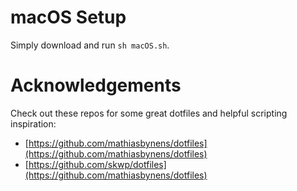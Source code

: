 # macOS Setup
Simply download and run `sh macOS.sh`.
# Acknowledgements
Check out these repos for some great dotfiles and helpful scripting inspiration:  
- [https://github.com/mathiasbynens/dotfiles](https://github.com/mathiasbynens/dotfiles)
- [https://github.com/skwp/dotfiles](https://github.com/mathiasbynens/dotfiles)
